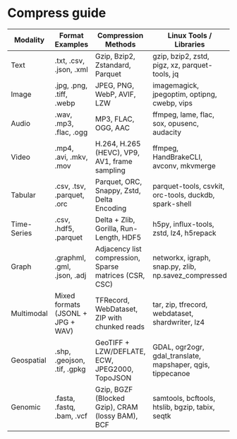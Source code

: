 # Compress guide



Modality | Format Examples | Compression Methods | Linux Tools / Libraries
-- | -- | -- | --
Text | .txt, .csv, .json, .xml | Gzip, Bzip2, Zstandard, Parquet | gzip, bzip2, zstd, pigz, xz, parquet-tools, jq
Image | .jpg, .png, .tiff, .webp | JPEG, PNG, WebP, AVIF, LZW | imagemagick, jpegoptim, optipng, cwebp, vips
Audio | .wav, .mp3, .flac, .ogg | MP3, FLAC, OGG, AAC | ffmpeg, lame, flac, sox, opusenc, audacity
Video | .mp4, .avi, .mkv, .mov | H.264, H.265 (HEVC), VP9, AV1, frame sampling | ffmpeg, HandBrakeCLI, avconv, mkvmerge
Tabular | .csv, .tsv, .parquet, .orc | Parquet, ORC, Snappy, Zstd, Delta Encoding | parquet-tools, csvkit, orc-tools, duckdb, spark-shell
Time-Series | .csv, .hdf5, .parquet | Delta + Zlib, Gorilla, Run-Length, HDF5 | h5py, influx-tools, zstd, lz4, h5repack
Graph | .graphml, .gml, .json, .adj | Adjacency list compression, Sparse matrices (CSR, CSC) | networkx, igraph, snap.py, zlib, np.savez_compressed
Multimodal | Mixed formats (JSONL + JPG + WAV) | TFRecord, WebDataset, ZIP with chunked reads | tar, zip, tfrecord, webdataset, shardwriter, lz4
Geospatial | .shp, .geojson, .tif, .gpkg | GeoTIFF + LZW/DEFLATE, ECW, JPEG2000, TopoJSON | GDAL, ogr2ogr, gdal_translate, mapshaper, qgis, tippecanoe
Genomic | .fasta, .fastq, .bam, .vcf | Gzip, BGZF (Blocked Gzip), CRAM (lossy BAM), BCF | samtools, bcftools, htslib, bgzip, tabix, seqtk
